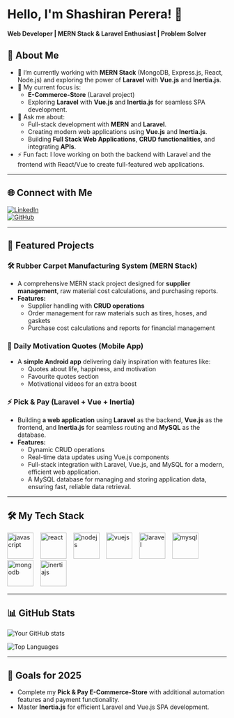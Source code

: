 # Hello, I'm Shashiran Perera! 👋  
**Web Developer | MERN Stack & Laravel Enthusiast | Problem Solver** 

## 🚀 About Me
- 🌱 I’m currently working with **MERN Stack** (MongoDB, Express.js, React, Node.js) and exploring the power of **Laravel** with **Vue.js** and **Inertia.js**.
- 🔭 My current focus is:
  - **E-Commerce-Store** (Laravel project)
  - Exploring **Laravel** with **Vue.js** and **Inertia.js** for seamless SPA development.
- 💬 Ask me about:
  - Full-stack development with **MERN** and **Laravel**.
  - Creating modern web applications using **Vue.js** and **Inertia.js**.
  - Building **Full  Stack Web Applications**, **CRUD functionalities**, and integrating **APIs**.
- ⚡ Fun fact: I love working on both the backend with Laravel and the frontend with React/Vue to create full-featured web applications.

---

## 🌐 Connect with Me
[![LinkedIn](https://img.shields.io/badge/LinkedIn-%230077B5.svg?style=flat&logo=linkedin&logoColor=white)](www.linkedin.com/in/shashiran-perera-b15513283)  
[![GitHub](https://img.shields.io/badge/GitHub-%23181717.svg?style=flat&logo=github&logoColor=white)](https://github.com/Shashiran1124)  

---

## 📂 Featured Projects
### 🛠 **Rubber Carpet Manufacturing System** (MERN Stack)  
- A comprehensive MERN stack project designed for **supplier management**, raw material cost calculations, and purchasing reports.  
- **Features:**
  - Supplier handling with **CRUD operations**
  - Order management for raw materials such as tires, hoses, and gaskets
  - Purchase cost calculations and reports for financial management

### 🌟 **Daily Motivation Quotes (Mobile App)**  
- A **simple Android app** delivering daily inspiration with features like:
  - Quotes about life, happiness, and motivation
  - Favourite quotes section
  - Motivational videos for an extra boost

### ⚡ **Pick & Pay** (Laravel + Vue + Inertia)  
- Building **a web application** using **Laravel** as the backend, **Vue.js** as the frontend, and **Inertia.js** for seamless routing and **MySQL** as the database.
- **Features:**
  - Dynamic CRUD operations
  - Real-time data updates using Vue.js components
  - Full-stack integration with Laravel, Vue.js, and MySQL for a modern, efficient web application.
  - A MySQL database for managing and storing application data, ensuring fast, reliable data retrieval.


---


## 🛠 My Tech Stack
[<img src="https://cdn.jsdelivr.net/npm/simple-icons@v6/icons/javascript.svg" alt="javascript" width="60" height="60"/>](https://www.javascript.com)&nbsp;&nbsp;&nbsp;
[<img src="https://cdn.jsdelivr.net/npm/simple-icons@v6/icons/react.svg" alt="react" width="60" height="60"/>](https://reactjs.org)&nbsp;&nbsp;&nbsp;
[<img src="https://cdn.jsdelivr.net/npm/simple-icons@v6/icons/node-dot-js.svg" alt="nodejs" width="60" height="60"/>](https://nodejs.org)&nbsp;&nbsp;&nbsp;
[<img src="https://cdn.jsdelivr.net/npm/simple-icons@v6/icons/vue-dot-js.svg" alt="vuejs" width="60" height="60"/>](https://vuejs.org)&nbsp;&nbsp;&nbsp;
[<img src="https://cdn.jsdelivr.net/npm/simple-icons@v6/icons/laravel.svg" alt="laravel" width="60" height="60"/>](https://laravel.com)&nbsp;&nbsp;&nbsp;
[<img src="https://cdn.jsdelivr.net/npm/simple-icons@v6/icons/mysql.svg" alt="mysql" width="60" height="60"/>](https://www.mysql.com)&nbsp;&nbsp;&nbsp;
[<img src="https://cdn.jsdelivr.net/npm/simple-icons@v6/icons/mongodb.svg" alt="mongodb" width="60" height="60"/>](https://www.mongodb.com)&nbsp;&nbsp;&nbsp;
[<img src="https://cdn.jsdelivr.net/npm/simple-icons@v6/icons/inertiajs.svg" alt="inertiajs" width="60" height="60"/>](https://inertiajs.com)&nbsp;&nbsp;&nbsp;



---

## 📊 GitHub Stats
![Your GitHub stats](https://github-readme-stats.vercel.app/api?username=Shashiran1124&show_icons=true&theme=radical) 

![Top Languages](https://github-readme-stats.vercel.app/api/top-langs/?username=Shashiran1124&layout=compact)


---

## 🎯 Goals for 2025
- Complete my **Pick & Pay E-Commerce-Store** with additional automation features and payment functionality.
- Master **Inertia.js** for efficient Laravel and Vue.js SPA development.


